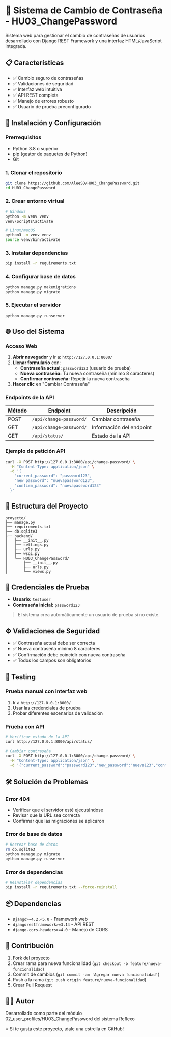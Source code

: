 # 🔐 Sistema de Cambio de Contraseña - HU03_ChangePassword

Sistema web para gestionar el cambio de contraseñas de usuarios desarrollado con Django REST Framework y una interfaz HTML/JavaScript integrada.

## 📋 Características

- ✅ Cambio seguro de contraseñas
- ✅ Validaciones de seguridad
- ✅ Interfaz web intuitiva
- ✅ API REST completa
- ✅ Manejo de errores robusto
- ✅ Usuario de prueba preconfigurado

## 🚀 Instalación y Configuración

### Prerrequisitos

- Python 3.8 o superior
- pip (gestor de paquetes de Python)
- Git

### 1. Clonar el repositorio

```bash
git clone https://github.com/AleeSD/HU03_ChangePassword.git
cd HU03_ChangePassword
```

### 2. Crear entorno virtual

```bash
# Windows
python -m venv venv
venv\Scripts\activate

# Linux/macOS
python3 -m venv venv
source venv/bin/activate
```

### 3. Instalar dependencias

```bash
pip install -r requirements.txt
```

### 4. Configurar base de datos

```bash
python manage.py makemigrations
python manage.py migrate
```

### 5. Ejecutar el servidor

```bash
python manage.py runserver
```

## 🌐 Uso del Sistema

### Acceso Web

1. **Abrir navegador** y ir a: `http://127.0.0.1:8000/`
2. **Llenar formulario** con:
   - **Contraseña actual:** `password123` (usuario de prueba)
   - **Nueva contraseña:** Tu nueva contraseña (mínimo 8 caracteres)
   - **Confirmar contraseña:** Repetir la nueva contraseña
3. **Hacer clic** en "Cambiar Contraseña"

### Endpoints de la API

| Método | Endpoint | Descripción |
|--------|----------|-------------|
| POST | `/api/change-password/` | Cambiar contraseña |
| GET | `/api/change-password/` | Información del endpoint |
| GET | `/api/status/` | Estado de la API |

### Ejemplo de petición API

```bash
curl -X POST http://127.0.0.1:8000/api/change-password/ \
  -H "Content-Type: application/json" \
  -d '{
    "current_password": "password123",
    "new_password": "nuevapassword123",
    "confirm_password": "nuevapassword123"
  }'
```

## 🔧 Estructura del Proyecto

```
proyecto/
├── manage.py
├── requirements.txt
├── db.sqlite3
├── backend/
│   ├── __init__.py
│   ├── settings.py
│   ├── urls.py
│   ├── wsgi.py
│   └── HU03_ChangePassword/
│       ├── __init__.py
│       ├── urls.py
│       └── views.py
```

## 📝 Credenciales de Prueba

- **Usuario:** `testuser`
- **Contraseña inicial:** `password123`

> El sistema crea automáticamente un usuario de prueba si no existe.

## ⚙️ Validaciones de Seguridad

- ✅ Contraseña actual debe ser correcta
- ✅ Nueva contraseña mínimo 8 caracteres
- ✅ Confirmación debe coincidir con nueva contraseña
- ✅ Todos los campos son obligatorios

## 🧪 Testing

### Prueba manual con interfaz web
1. Ir a `http://127.0.0.1:8000/`
2. Usar las credenciales de prueba
3. Probar diferentes escenarios de validación

### Prueba con API
```bash
# Verificar estado de la API
curl http://127.0.0.1:8000/api/status/

# Cambiar contraseña
curl -X POST http://127.0.0.1:8000/api/change-password/ \
  -H "Content-Type: application/json" \
  -d '{"current_password":"password123","new_password":"nueva123","confirm_password":"nueva123"}'
```

## 🛠️ Solución de Problemas

### Error 404
- Verificar que el servidor esté ejecutándose
- Revisar que la URL sea correcta
- Confirmar que las migraciones se aplicaron

### Error de base de datos
```bash
# Recrear base de datos
rm db.sqlite3
python manage.py migrate
python manage.py runserver
```

### Error de dependencias
```bash
# Reinstalar dependencias
pip install -r requirements.txt --force-reinstall
```

## 📦 Dependencias

- `Django>=4.2,<5.0` - Framework web
- `djangorestframework>=3.14` - API REST
- `django-cors-headers>=4.0` - Manejo de CORS

## 🤝 Contribución

1. Fork del proyecto
2. Crear rama para nueva funcionalidad (`git checkout -b feature/nueva-funcionalidad`)
3. Commit de cambios (`git commit -am 'Agregar nueva funcionalidad'`)
4. Push a la rama (`git push origin feature/nueva-funcionalidad`)
5. Crear Pull Request

## 👨‍💻 Autor

Desarrollado como parte del módulo 02_user_profiles/HU03_ChangePassword del sistema Reflexo

⭐ Si te gusta este proyecto, ¡dale una estrella en GitHub!